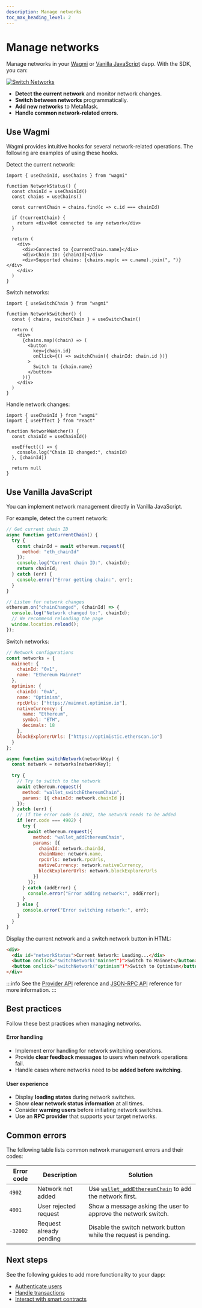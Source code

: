 ```yaml
---
description: Manage networks
toc_max_heading_level: 2
---
```


# Manage networks

Manage networks in your [Wagmi](#use-wagmi) or [Vanilla JavaScript](#use-vanilla-javascript) dapp.
With the SDK, you can:

<div style={{ display: 'flex', gap: '1rem', alignItems: 'flex-start' }}>
    <div style={{ flex: '3' }}>
        <a href="https://metamask-sdk-examples-relink.vercel.app/" target="_blank">
            <img src={require("../_assets/network.gif").default} alt="Switch Networks" style={{border: '1px solid #DCDCDC', width: '100%'}} />
        </a>
    </div>
    <div style={{ flex: '3' }}>
        <ul>
            <li><strong>Detect the current network</strong> and monitor network changes.</li>
            <li><strong>Switch between networks</strong> programmatically.</li>
            <li><strong>Add new networks</strong> to MetaMask.</li>
            <li><strong>Handle common network-related errors</strong>.</li>
        </ul>
    </div>
</div>

## Use Wagmi

Wagmi provides intuitive hooks for several network-related operations.
The following are examples of using these hooks.

Detect the current network:

```tsx
import { useChainId, useChains } from "wagmi"

function NetworkStatus() {
  const chainId = useChainId()
  const chains = useChains()
  
  const currentChain = chains.find(c => c.id === chainId)
  
  if (!currentChain) {
    return <div>Not connected to any network</div>
  }

  return (
    <div>
      <div>Connected to {currentChain.name}</div>
      <div>Chain ID: {chainId}</div>
      <div>Supported chains: {chains.map(c => c.name).join(", ")}</div>
    </div>
  )
}
```

Switch networks:

```tsx
import { useSwitchChain } from "wagmi"

function NetworkSwitcher() {
  const { chains, switchChain } = useSwitchChain()
  
  return (
    <div>
      {chains.map((chain) => (
        <button
          key={chain.id}
          onClick={() => switchChain({ chainId: chain.id })}
        >
          Switch to {chain.name}
        </button>
      ))}
    </div>
  )
}
```

Handle network changes:

```tsx
import { useChainId } from "wagmi"
import { useEffect } from "react"

function NetworkWatcher() {
  const chainId = useChainId()
  
  useEffect(() => {
    console.log("Chain ID changed:", chainId)
  }, [chainId])
  
  return null
}
```

## Use Vanilla JavaScript

You can implement network management directly in Vanilla JavaScript.

For example, detect the current network:

```javascript
// Get current chain ID
async function getCurrentChain() {
  try {
    const chainId = await ethereum.request({ 
      method: "eth_chainId" 
    });
    console.log("Current chain ID:", chainId);
    return chainId;
  } catch (err) {
    console.error("Error getting chain:", err);
  }
}

// Listen for network changes
ethereum.on("chainChanged", (chainId) => {
  console.log("Network changed to:", chainId);
  // We recommend reloading the page
  window.location.reload();
});
```

Switch networks:

```javascript
// Network configurations
const networks = {
  mainnet: {
    chainId: "0x1",
    name: "Ethereum Mainnet"
  },
  optimism: {
    chainId: "0xA",
    name: "Optimism",
    rpcUrls: ["https://mainnet.optimism.io"],
    nativeCurrency: {
      name: "Ethereum",
      symbol: "ETH",
      decimals: 18
    },
    blockExplorerUrls: ["https://optimistic.etherscan.io"]
  }
};

async function switchNetwork(networkKey) {
  const network = networks[networkKey];
  
  try {
    // Try to switch to the network
    await ethereum.request({
      method: "wallet_switchEthereumChain",
      params: [{ chainId: network.chainId }]
    });
  } catch (err) {
    // If the error code is 4902, the network needs to be added
    if (err.code === 4902) {
      try {
        await ethereum.request({
          method: "wallet_addEthereumChain",
          params: [{
            chainId: network.chainId,
            chainName: network.name,
            rpcUrls: network.rpcUrls,
            nativeCurrency: network.nativeCurrency,
            blockExplorerUrls: network.blockExplorerUrls
          }]
        });
      } catch (addError) {
        console.error("Error adding network:", addError);
      }
    } else {
      console.error("Error switching network:", err);
    }
  }
}
```

Display the current network and a switch network button in HTML:

```html
<div>
  <div id="networkStatus">Current Network: Loading...</div>
  <button onclick="switchNetwork("mainnet")">Switch to Mainnet</button>
  <button onclick="switchNetwork("optimism")">Switch to Optimism</button>
</div>
```

:::info
See the [Provider API](/wallet/reference/provider-api) reference and [JSON-RPC API](/wallet/reference/json-rpc-methods) reference for more information.
:::

## Best practices

Follow these best practices when managing networks.

#### Error handling

- Implement error handling for network switching operations.
- Provide **clear feedback messages** to users when network operations fail.
- Handle cases where networks need to be **added before switching**.

#### User experience

- Display **loading states** during network switches.
- Show **clear network status information** at all times.
- Consider **warning users** before initiating network switches.
- Use an **RPC provider** that supports your target networks.

## Common errors

The following table lists common network management errors and their codes:

| Error code | Description | Solution |
|------------|-------------|----------|
| `4902`   | Network not added       | Use [`wallet_addEthereumChain`](/wallet/reference/json-rpc-methods/wallet_addethereumchain) to add the network first. |
| `4001`   | User rejected request   | Show a message asking the user to approve the network switch. |
| `-32002` | Request already pending | Disable the switch network button while the request is pending. |

## Next steps

See the following guides to add more functionality to your dapp:

- [Authenticate users](authenticate-users.md)
- [Handle transactions](handle-transactions.md)
- [Interact with smart contracts](interact-with-contracts.md)
